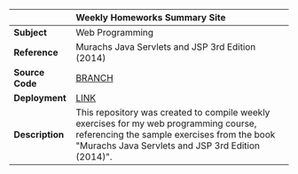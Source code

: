 ||Weekly Homeworks Summary Site|
| :---------------- | :--------|
| **Subject**       |Web Programming|
| **Reference**|Murachs Java Servlets and JSP 3rd Edition (2014)|
| **Source Code**|[BRANCH](https://github.com/kaytervn/Personal-Homeworks-Web/tree/Source)|
| **Deployment**|[LINK](https://kaytersite.onrender.com/WebProgramming)|
| **Description**       |This repository was created to compile weekly exercises for my web programming course, referencing the sample exercises from the book "Murachs Java Servlets and JSP 3rd Edition (2014)".|
